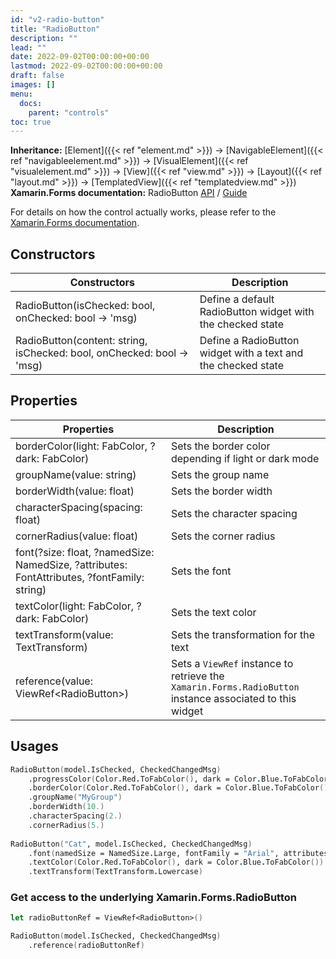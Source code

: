 ```yaml
---
id: "v2-radio-button"
title: "RadioButton"
description: ""
lead: ""
date: 2022-09-02T00:00:00+00:00
lastmod: 2022-09-02T00:00:00+00:00
draft: false
images: []
menu:
  docs:
    parent: "controls"
toc: true
---
```


**Inheritance:** [Element]({{< ref "element.md" >}}) -> [NavigableElement]({{< ref "navigableelement.md" >}}) -> [VisualElement]({{< ref "visualelement.md" >}}) -> [View]({{< ref "view.md" >}}) -> [Layout]({{< ref "layout.md" >}})  -> [TemplatedView]({{< ref "templatedview.md" >}})
**Xamarin.Forms documentation:** RadioButton [API](https://docs.microsoft.com/en-us/dotnet/api/xamarin.forms.radiobutton) / [Guide](https://docs.microsoft.com/en-us/xamarin/xamarin-forms/user-interface/radiobutton)

For details on how the control actually works, please refer to the [Xamarin.Forms documentation](https://docs.microsoft.com/en-us/xamarin/xamarin-forms/user-interface/radiobutton).

## Constructors

| Constructors | Description |
|--|--|
| RadioButton(isChecked: bool, onChecked: bool -> 'msg) | Define a default RadioButton widget with the checked state |
| RadioButton(content: string, isChecked: bool, onChecked: bool -> 'msg)  | Define a RadioButton widget with a text and the checked state |

## Properties
| Properties | Description |
|--|--|
| borderColor(light: FabColor, ?dark: FabColor) | Sets the border color depending if light or dark mode |
| groupName(value: string) | Sets the group name |
| borderWidth(value: float) | Sets the border width |
| characterSpacing(spacing: float) | Sets the character spacing |
| cornerRadius(value: float) | Sets the corner radius |
| font(?size: float, ?namedSize: NamedSize, ?attributes: FontAttributes, ?fontFamily: string) | Sets the font |
| textColor(light: FabColor, ?dark: FabColor) | Sets the text color |
| textTransform(value: TextTransform) | Sets the transformation for the text |
| reference(value: ViewRef&lt;RadioButton&gt;) | Sets a `ViewRef` instance to retrieve the `Xamarin.Forms.RadioButton` instance associated to this widget |

## Usages

```fs
RadioButton(model.IsChecked, CheckedChangedMsg)
    .progressColor(Color.Red.ToFabColor(), dark = Color.Blue.ToFabColor())
    .borderColor(Color.Red.ToFabColor(), dark = Color.Blue.ToFabColor())  
    .groupName("MyGroup") 
    .borderWidth(10.) 
    .characterSpacing(2.) 
    .cornerRadius(5.) 
    
RadioButton("Cat", model.IsChecked, CheckedChangedMsg)
    .font(namedSize = NamedSize.Large, fontFamily = "Arial", attributes = FontAttributes.Bold)
    .textColor(Color.Red.ToFabColor(), dark = Color.Blue.ToFabColor()) 
    .textTransform(TextTransform.Lowercase)
```

### Get access to the underlying Xamarin.Forms.RadioButton

```fs
let radioButtonRef = ViewRef<RadioButton>()

RadioButton(model.IsChecked, CheckedChangedMsg)
    .reference(radioButtonRef)
```
